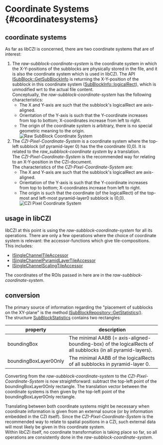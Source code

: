 Coordinate Systems                 {#coordinatesystems}
==================

## coordinate systems

As far as libCZI is concerned, there are two coordinate systems that are of interest:

1. The _raw-subblock-coordinate-system_ is the coordinate system in which the X-Y-positions of the subblocks
    are physically stored in the file, and it is also the coordinate system which is used in libCZI.
    The API [ISubBlock::GetSubBlockInfo](https://zeiss.github.io/libczi/classlib_c_z_i_1_1_i_sub_block.html#a557108549db08e25b1df1ef8fae37a07) is returning the X-Y-position of the subblock in this 
    coordinate system ([SubBlockInfo::logicalRect](https://zeiss.github.io/libczi/structlib_c_z_i_1_1_sub_block_info.html)), which is
    unmodified wrt to the actual file content.   
    Conceptually, the _raw-subblock-coordinate-system_ has the following characteristics:   
    * The X and Y-axis are such that the subblock's logicalRect are axis-aligned.
    * Orientation of the Y-axis is such that the Y-coordinate increases from top to bottom; X-coordinates increase from left to right.
    * The origin of the coordinate system is arbitrary, there is no special geometric meaning to the origin.   
   ![Raw SubBlock Coordinate System](raw_subblock_coordinate_system_400x.png)
2. The _CZI-Pixel-Coordinate-System_ is a coordinate system where the top-left subblock (of pyramid-layer 0) has the
   the coordinate (0,0). It is related to the _raw_subblock-coordinate system_ by a translation.   
   The _CZI-Pixel-Coordinate-System_ is the recommended way for relating to an X-Y-position in the CZI-document.   
   The characteristics of the _CZI-Pixel-Coordinate-System_ are:
   * The X and Y-axis are such that the subblock's logicalRect are axis-aligned.
   * Orientation of the Y-axis is such that the Y-coordinate increases from top to bottom; X-coordinates increase from left to right.
   * The origin is such that the coordinate (of the logicalRect) of the top-most and left-most pyramid-layer0 subblock is (0,0).   
   ![CZI Pixel Coordinate System](CZI_pixel_coordinate_system_400x.png)

      
## usage in libCZI

libCZI at this point is using the _raw-subblock-coordinate-system_ for all its operations. There are only a few
operations where the choice of coordinate system is relevant: the accessor-functions which give tile-compositions.   
This includes:
- [ISingleChannelTileAccessor](https://zeiss.github.io/libczi/classlib_c_z_i_1_1_i_single_channel_tile_accessor.html)
- [ISingleChannelPyramidLayerTileAccessor](https://zeiss.github.io/libczi/classlib_c_z_i_1_1_i_single_channel_pyramid_layer_tile_accessor.html)
- [ISingleChannelScalingTileAccessor](https://zeiss.github.io/libczi/classlib_c_z_i_1_1_i_single_channel_scaling_tile_accessor.html)

The coordinates of the ROIs passed in here are in the _raw-subblock-coordinate-system_.

## conversion

The primary source of information regarding the "placement of subblocks on the XY-plane" is the method [ISubBlockRepository::GetStatistics()](https://zeiss.github.io/libczi/classlib_c_z_i_1_1_i_sub_block_repository.html#a6e44c1a929a27036ef77195d516dd719).  
The structure [SubBlockStatistics](https://zeiss.github.io/libczi/structlib_c_z_i_1_1_sub_block_statistics.html) contains two
rectangles:

| property             | description                                                                 |
|----------------------|-----------------------------------------------------------------------------|
| boundingBox          | The minimal AABB (= axis-aligned-bounding-box) of the logicalRects of all subblocks (in all pyramid-layers). |
| boundingBoxLayer0Only| The minimal AABB of the logicalRects of all subblocks in pyramid-layer 0.    |

Converting from the _raw-subblock-coordinate-system_ to the _CZI-Pixel-Coordinate-System_ is now straightforward:
subtract the top-left point of the boundingBoxLayer0Only rectangle. The translation vector between the coordinate systems
is then given by the top-left point of the boundingBoxLayer0Only rectangle.

Translating between both coordinate systems might be necessary when coordinate information is given from an external source
(or by information embedded in the CZI itself). Since the _CZI-Pixel-Coordinate-System_ is the recommended way to relate to
spatial positions in a CZI, such external data will most likely be given in this coordinate system.  
Within libCZI itself, no coordinate transformation is taking place so far, so all operations are consistently done in the
_raw-subblock-coordinate-system_.